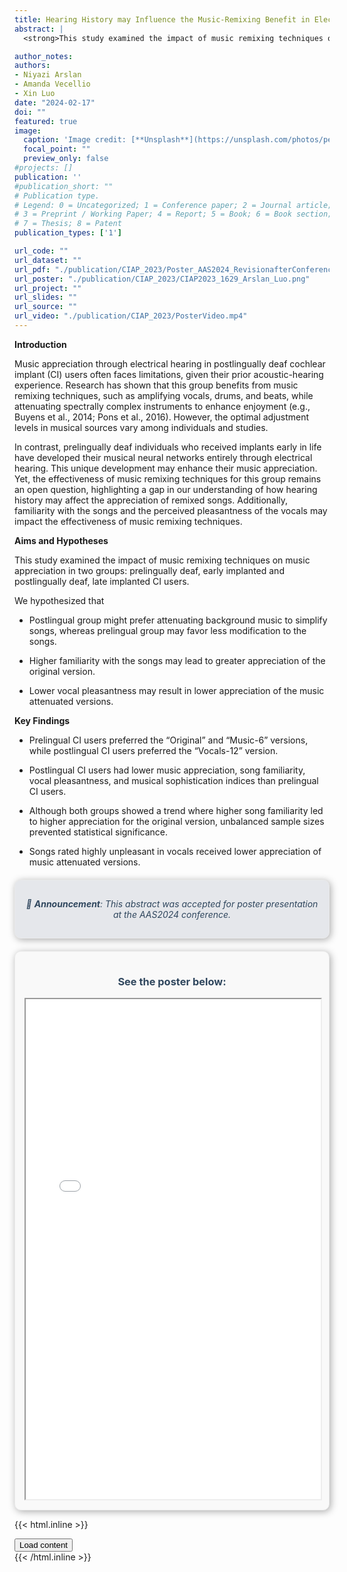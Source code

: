 ```yaml
---
title: Hearing History may Influence the Music-Remixing Benefit in Electrical Hearing
abstract: |
  <strong>This study examined the impact of music remixing techniques on music appreciation in two groups: prelingually deaf, early implanted and postlingually deaf, late implanted CI users.</strong>

author_notes: 
authors:
- Niyazi Arslan
- Amanda Vecellio
- Xin Luo
date: "2024-02-17"
doi: ""
featured: true
image:
  caption: 'Image credit: [**Unsplash**](https://unsplash.com/photos/person-playing-dj-mixer-in-dark-room-IJRMI1BGPbw)'
  focal_point: ""
  preview_only: false
#projects: []
publication: ''
#publication_short: ""
# Publication type.
# Legend: 0 = Uncategorized; 1 = Conference paper; 2 = Journal article;
# 3 = Preprint / Working Paper; 4 = Report; 5 = Book; 6 = Book section;
# 7 = Thesis; 8 = Patent
publication_types: ['1']

url_code: ""
url_dataset: ""
url_pdf: "./publication/CIAP_2023/Poster_AAS2024_RevisionafterConference.pdf"
url_poster: "./publication/CIAP_2023/CIAP2023_1629_Arslan_Luo.png"
url_project: ""
url_slides: ""
url_source: ""
url_video: "./publication/CIAP_2023/PosterVideo.mp4"
---
```



**Introduction**

Music appreciation through electrical hearing in postlingually deaf cochlear implant (CI) users often faces limitations, given their prior acoustic-hearing experience. Research has shown that this group benefits from music remixing techniques, such as amplifying vocals, drums, and beats, while attenuating spectrally complex instruments to enhance enjoyment (e.g., Buyens et al., 2014; Pons et al., 2016). However, the optimal adjustment levels in musical sources vary among individuals and studies.

In contrast, prelingually deaf individuals who received implants early in life have developed their musical neural networks entirely through electrical hearing. This unique development may enhance their music appreciation. Yet, the effectiveness of music remixing techniques for this group remains an open question, highlighting a gap in our understanding of how hearing history may affect the appreciation of remixed songs. Additionally, familiarity with the songs and the perceived pleasantness of the vocals may impact the effectiveness of music remixing techniques.

**Aims and Hypotheses**

This study examined the impact of music remixing techniques on music appreciation in two groups: prelingually deaf, early implanted and postlingually deaf, late implanted CI users.

We hypothesized that

- Postlingual group might prefer attenuating background music to simplify songs, whereas prelingual group may favor less modification to the songs.

- Higher familiarity with the songs may lead to greater appreciation of the original version.

-   Lower vocal pleasantness may result in lower appreciation of the music attenuated versions.

**Key Findings**

- Prelingual CI users preferred the “Original” and “Music-6” versions, while postlingual CI users preferred the “Vocals-12” version.

- Postlingual CI users had lower music appreciation, song familiarity, vocal pleasantness, and musical sophistication indices than prelingual CI users.

- Although both groups showed a trend where higher song familiarity led to higher appreciation for the original version, unbalanced sample sizes prevented statistical significance.

- Songs rated highly unpleasant in vocals received lower
appreciation of music attenuated versions.

<style>
   .theme-text {
      color: #30475e; /* Dark blue color that should be readable on both light and dark backgrounds */
   }
</style>

<div style="background-color: #E5E7EB; padding: 15px; border: 1px solid #eaeaea; border-radius: 10px; box-shadow: 2px 2px 12px #aaa; margin-top: 20px; text-align: center; font-style: italic;" class="theme-text">

📢 **Announcement**: This abstract was accepted for poster presentation at the AAS2024 conference.

</div>


<div style="background-color: #f9f9f9; padding: 15px; border: 1px solid #eaeaea; border-radius: 10px; box-shadow: 2px 2px 12px #aaa; margin-top: 20px; text-align: center;" class="theme-text">

   ### **See the poster below:**

<iframe src="./Poster_AAS2024_RevisionafterConference.pdf" width="100%" height="800px"></iframe>
</div>


{{< html.inline >}}
<div
  hx-get="/content.html"
  hx-trigger="click"
  hx-target="#content_target" />
  <button>Load content</button>
  <div id="content_target"></div>
</div>
{{< /html.inline >}}
